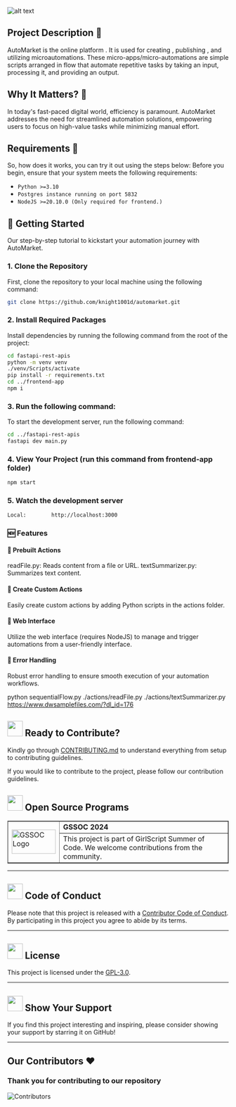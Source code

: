 ![alt text](image.png)

## Project Description 📄
AutoMarket is the online platform . It is used for creating , publishing , and utilizing microautomations. These micro-apps/micro-automations are simple scripts arranged in flow that automate repetitive tasks by taking an input, processing it, and providing an output.

## Why It Matters? 🤔
In today's fast-paced digital world, efficiency is paramount. AutoMarket addresses the need for streamlined automation solutions, empowering users to focus on high-value tasks while minimizing manual effort.


## Requirements 🔑
So, how does it works, you can try it out using the steps below:
Before you begin, ensure that your system meets the following requirements:
- `Python >=3.10`
- `Postgres instance running on port 5832`
- `NodeJS >=20.10.0 (Only required for frontend.)` 

## 🚀 Getting Started

Our step-by-step tutorial to kickstart your automation journey with AutoMarket.

### 1. Clone the Repository

First, clone the repository to your local machine using the following command:

```bash
git clone https://github.com/knight1001d/automarket.git
```

### 2. Install Required Packages
Install dependencies by running the following command from the root of the project:

```bash
cd fastapi-rest-apis
python -m venv venv
./venv/Scripts/activate
pip install -r requirements.txt
cd ../frontend-app
npm i
```

### 3. Run the following command:
To start the development server, run the following command:
```bash
cd ../fastapi-rest-apis
fastapi dev main.py
```

### 4. View Your Project (run this command from frontend-app folder)
```bash
npm start
```

### 5. Watch the development server
```bash
Local:        http://localhost:3000
```

### 🆕 Features

#### 🌟 Prebuilt Actions
readFile.py: Reads content from a file or URL.
textSummarizer.py: Summarizes text content.

#### 🌟 Create Custom Actions
Easily create custom actions by adding Python scripts in the actions folder.

#### 🌟 Web Interface
Utilize the web interface (requires NodeJS) to manage and trigger automations from a user-friendly interface.

#### 🌟 Error Handling
Robust error handling to ensure smooth execution of your automation workflows.

python sequentialFlow.py ./actions/readFile.py ./actions/textSummarizer.py https://www.dwsamplefiles.com/?dl_id=176

<div>
  <h2><img src="https://fonts.gstatic.com/s/e/notoemoji/latest/1f31f/512.webp" width="35" height="35"> Ready to Contribute?</h2>
</div>

Kindly go through [CONTRIBUTING.md](https://github.com/prathamjagga/automarket/blob/main/CONTRIBUTING.md) to understand everything from setup to contributing guidelines.

If you would like to contribute to the project, please follow our contribution guidelines.

<!-- Open Source Programs -->
  <div>
    <h2><img src="https://github.com/Tarikul-Islam-Anik/Animated-Fluent-Emojis/blob/master/Emojis/Hand%20gestures/Flexed%20Biceps.png?raw=true" width="35" height="35" > Open Source Programs</h2>
  </div>

  <table border="1" cellpadding="10">
        <tr>
            <td rowspan="2">
                <img src="https://github.com/user-attachments/assets/6bcde2b3-a688-4ef8-a018-d83f912dae7c" alt="GSSOC Logo" width="100" height="55">
            </td>
            <td>
                <strong>GSSOC 2024</strong>
            </td>
        </tr>
        <tr>
            <td>
                This project is part of GirlScript Summer of Code. We welcome contributions from the community.
            </td>
        </tr>
    </table>

<hr>

<!-- Code of conduct -->
<div>
<h2><img src = "https://raw.githubusercontent.com/Tarikul-Islam-Anik/Animated-Fluent-Emojis/master/Emojis/Hand%20gestures/Handshake.png" width="35" height="35"> Code of Conduct</h2>
</div>

Please note that this project is released with a [Contributor Code of Conduct](CODE_OF_CONDUCT.md). By participating in this project you agree to abide by its terms.

<hr>

<!-- License -->
<div>
<h2><img src = "https://raw.githubusercontent.com/Tarikul-Islam-Anik/Animated-Fluent-Emojis/master/Emojis/Objects/Page%20with%20Curl.png" width="35" height="35"> License</h2>
</div>

This project is licensed under the [GPL-3.0](./LICENSE).

<hr>

<div>
  <h2><img src="https://fonts.gstatic.com/s/e/notoemoji/latest/2764_fe0f/512.webp" width="35" height="35"> Show Your Support</h2>
</div>

If you find this project interesting and inspiring, please consider showing your support by starring it on GitHub!

<hr>
 
<h2 >Our Contributors ❤️</h2>
<div>
 <h3>Thank you for contributing to our repository</h3>

![Contributors](https://contrib.rocks/image?repo=knight1001d/automarket)

</div>
